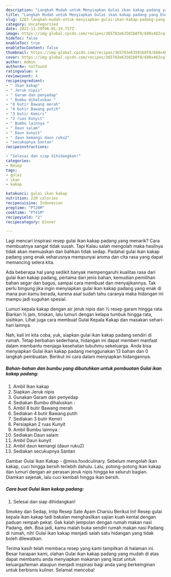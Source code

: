 ```yaml
---
description: "Langkah Mudah untuk Menyiapkan Gulai ikan kakap padang yang Enak Banget "
title: "Langkah Mudah untuk Menyiapkan Gulai ikan kakap padang yang Enak Banget "
slug: 1283-langkah-mudah-untuk-menyiapkan-gulai-ikan-kakap-padang-yang-enak-banget
category: Uncategorized
date: 2022-11-29T06:01:19.757Z
image: https://img-global.cpcdn.com/recipes/365783e63501b0f8/680x482cq70/gulai-ikan-kakap-padang-foto-resep-utama.jpg
hideToc: false
enableToc: true
enableTocContent: false
thumbnail: https://img-global.cpcdn.com/recipes/365783e63501b0f8/680x482cq70/gulai-ikan-kakap-padang-foto-resep-utama.jpg
cover: https://img-global.cpcdn.com/recipes/365783e63501b0f8/680x482cq70/gulai-ikan-kakap-padang-foto-resep-utama.jpg
author: Admin
authorAv: notfound
ratingvalue: 4
reviewcount: 4
recipeingredient:
- " Ikan kakap"
- " Jeruk nipis"
- " Garam dan penyedap"
- " Bumbu dihaluskan "
- "8 butir Bawang merah"
- "4 butir Bawang putih"
- "3 butir Kemiri"
- "2 ruas Kunyit"
- " Bumbu lainnya "
- " Daun salam"
- " Daun kunyit"
- " daun kemangi daun ruku2"
- "secukupnya Santan"
recipeinstructions:

- "Selesai dan siap dihidangkan!"
categories:
- Resep
tags:
- gulai
- ikan
- kakap

katakunci: gulai ikan kakap 
nutrition: 220 calories
recipecuisine: Indonesian
preptime: "PT20M"
cooktime: "PT41M"
recipeyield: "2"
recipecategory: Dinner

---
```



Lagi mencari inspirasi resep gulai ikan kakap padang yang menarik? Cara membuatnya sangat tidak susah. Tapi Kalau salah mengolah maka hasilnya tidak akan memuaskan dan bahkan tidak sedap. Padahal gulai ikan kakap padang yang enak seharusnya mempunyai aroma dan cita rasa yang dapat memancing selera kita.


Ada beberapa hal yang sedikit banyak mempengaruhi kualitas rasa dari gulai ikan kakap padang, pertama dari jenis bahan, kemudian pemilihan bahan segar dan bagus, sampai cara membuat dan menyajikannya. Tak perlu bingung jika ingin menyiapkan gulai ikan kakap padang yang enak di mana pun kamu berada, karena asal sudah tahu caranya maka hidangan ini mampu jadi suguhan spesial.

Lumuri kepala kakap dengan air jeruk nipis dan ½ resep garam hingga rata. Biarkan ½ jam, tiriskan, lalu lumuri dengan kelapa tumbuk hingga rata, sisihkan. Lihat juga cara membuat Gulai Kepala Kakap dan masakan sehari-hari lainnya.


Nah, kali ini kita coba, yuk, siapkan gulai ikan kakap padang sendiri di rumah. Tetap berbahan sederhana, hidangan ini dapat memberi manfaat dalam membantu menjaga kesehatan tubuhmu sekeluarga. Anda bisa menyiapkan Gulai ikan kakap padang menggunakan 13 bahan dan 0 langkah pembuatan. Berikut ini cara dalam menyiapkan hidangannya.

<!--inarticleads1-->

##### Bahan-bahan dan bumbu yang dibutuhkan untuk pembuatan Gulai ikan kakap padang:

1. Ambil  Ikan kakap
1. Siapkan  Jeruk nipis
1. Gunakan  Garam dan penyedap
1. Sediakan  Bumbu dihaluskan :
1. Ambil 8 butir Bawang merah
1. Sediakan 4 butir Bawang putih
1. Sediakan 3 butir Kemiri
1. Persiapkan 2 ruas Kunyit
1. Ambil  Bumbu lainnya :
1. Sediakan  Daun salam
1. Ambil  Daun kunyit
1. Ambil  daun kemangi (daun ruku2)
1. Sediakan secukupnya Santan


Gambar Gulai Ikan Kakap - @miss.foodculinary. Sebelum mengolah ikan kakap, cuci hingga bersih terlebih dahulu. Lalu, potong-potong ikan kakap dan lumuri dengan air perasan jeruk nipis hingga ke seluruh bagian. Diamkan sejenak, lalu cuci kembali hingga ikan bersih. 

<!--inarticleads2-->

##### Cara buat Gulai ikan kakap padang:


1. Selesai dan siap dihidangkan!

Smokey dan Sedap, Intip Resep Sate Ayam Charsiu Berikut Ini! Resep gulai kepala ikan kakap tadi bakalan menghasilkan sajian kuah kental dengan paduan rempah pekat. Gak kalah jempolan dengan rumah makan nasi Padang, deh. Bisa jadi, kamu malah buka sendiri rumah makan nasi Padang di rumah, nih! Gulai ikan kakap menjadi salah satu hidangan yang tidak boleh dilewatkan. 

Terima kasih telah membaca resep yang kami tampilkan di halaman ini. Besar harapan kami, olahan Gulai ikan kakap padang yang mudah di atas dapat membantu anda menyiapkan makanan yang lezat untuk keluarga/teman ataupun menjadi inspirasi bagi anda yang berkeinginan untuk berbisnis kuliner. Selamat mencoba!
